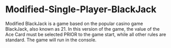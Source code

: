 # Modified-Single-Player-BlackJack
Modified BlackJack is a game based on the popular casino game BlackJack, also known as 21. In this version of the game, the value of the Ace Card must be selected PRIOR to the game start, while all other rules are standard. The game will run in the console.
